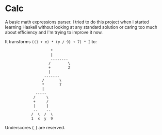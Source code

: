 # Calc

A basic math expressions parser. I tried to do this project when I started learning Haskell without looking at any standard solution or caring too much about efficiency and I'm trying to improve it now.

It transforms `((1 + x) * (y / 9) + 7) * 2` to:

```
					 *        
					 |        
					 -------- 
					/        \
					+        2
					|         
				  -------    
				 /       \   
				 *       7   
				 |           
			  -----         
			 /     \        
			 +     /        
			 |     |        
			 --    --       
			/  \  /  \      
			1  x  y  9      
```

Underscores (`_`) are reserved.
